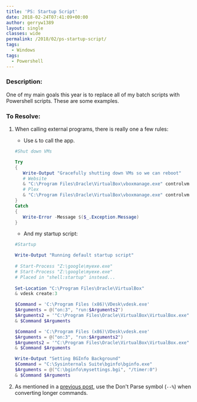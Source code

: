 ```yaml
---
title: 'PS: Startup Script'
date: 2018-02-24T07:41:09+00:00
author: gerryw1389
layout: single
classes: wide
permalink: /2018/02/ps-startup-script/
tags:
  - Windows
tags:
  - Powershell
---
```

<!--more-->

### Description:

One of my main goals this year is to replace all of my batch scripts with Powershell scripts. These are some examples.

### To Resolve:

1. When calling external programs, there is really one a few rules:

   - Use `&` to call the app.

   ```powershell
   #Shut down VMs

   Try
   {
      Write-Output "Gracefully shutting down VMs so we can reboot"
      # Website
      & "C:\Program Files\Oracle\VirtualBox\vboxmanage.exe" controlvm "XXXXXXX-383a-00000-bb2f-6da0ea34f94c" acpipowerbutton
      # Plex
      & "C:\Program Files\Oracle\VirtualBox\vboxmanage.exe" controlvm "XXXXXXX-2816-00000-bd90-7af3cf0b39cb" acpipowerbutton
   }
   Catch
   {
      Write-Error -Message $($_.Exception.Message)
   }
   ```

   - And my startup script:

   ```powershell
   #Startup

   Write-Output "Running default startup script"
               
   # Start-Process "Z:\google\myexe.exe"
   # Start-Process "Z:\google\myexe.exe"
   # Placed in "shell:startup" instead...
            
   Set-Location "C:\Program Files\Oracle\VirtualBox"
   & vdesk create:3

   $Command = 'C:\Program Files (x86)\VDesk\vdesk.exe'
   $Arguments = @("on:3", "run:$Arguments2")
   $Arguments2 = '"C:\Program Files\Oracle\VirtualBox\VirtualBox.exe" --comment "gw-www" --startvm "XXXXXXX-383a-4121-bb2f-6da0ea34f94c"'
   & $Command $Arguments

   $Command = 'C:\Program Files (x86)\VDesk\vdesk.exe'
   $Arguments = @("on:3", "run:$Arguments2")
   $Arguments2 = '"C:\Program Files\Oracle\VirtualBox\VirtualBox.exe" --comment "gw-plex" --startvm "XXXXXXX-2816-45fa-bd90-7af3cf0b39cb"'
   & $Command $Arguments

   Write-Output "Setting BGInfo Background"
   $Command = "C:\Sysinternals Suite\bginfo\bginfo.exe"
   $Arguments = @("C:\bginfo\mysettings.bgi", "/timer:0")
   & $Command $Arguments
   ```

2. As mentioned in a [previous post](https://automationadmin.com/2016/11/ps-replace-cmd), use the Don't Parse symbol (`--%`) when converting longer commands.

